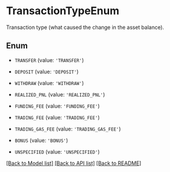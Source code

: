# TransactionTypeEnum

Transaction type (what caused the change in the asset balance).

## Enum

* `TRANSFER` (value: `'TRANSFER'`)

* `DEPOSIT` (value: `'DEPOSIT'`)

* `WITHDRAW` (value: `'WITHDRAW'`)

* `REALIZED_PNL` (value: `'REALIZED_PNL'`)

* `FUNDING_FEE` (value: `'FUNDING_FEE'`)

* `TRADING_FEE` (value: `'TRADING_FEE'`)

* `TRADING_GAS_FEE` (value: `'TRADING_GAS_FEE'`)

* `BONUS` (value: `'BONUS'`)

* `UNSPECIFIED` (value: `'UNSPECIFIED'`)

[[Back to Model list]](../README.md#documentation-for-models) [[Back to API list]](../README.md#documentation-for-api-endpoints) [[Back to README]](../README.md)


